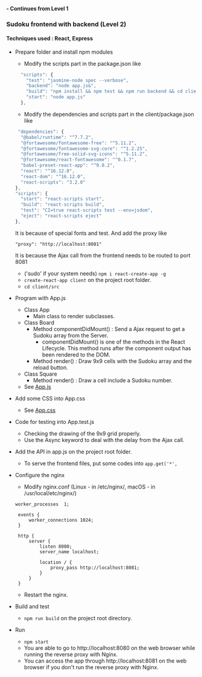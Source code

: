 #### - Continues from Level 1
### Sudoku frontend with backend (Level 2)

#### Techniques used : React, Express

* Prepare folder and install npm modules
    * Modify the scripts part in the package.json like
    ```javascript  
      "scripts": {
        "test": "jasmine-node spec --verbose",
        "backend": "node app.js&",
        "build": "npm install && npm test && npm run backend && cd client && npm install && npm test && curl http://localhost:8081/sudoku/close && npm run build",
        "start": "node app.js"
      },
    ```
    * Modify the dependencies and scripts part in the client/package.json like
     ```javascript  
      "dependencies": {
       "@babel/runtime": "^7.7.2",
       "@fortawesome/fontawesome-free": "^5.11.2",
       "@fortawesome/fontawesome-svg-core": "^1.2.25",
       "@fortawesome/free-solid-svg-icons": "^5.11.2",
       "@fortawesome/react-fontawesome": "^0.1.7",
       "babel-preset-react-app": "^9.0.2",
       "react": "^16.12.0",
       "react-dom": "^16.12.0",
       "react-scripts": "3.2.0"
     },
     "scripts": {
       "start": "react-scripts start",
       "build": "react-scripts build",
       "test": "CI=true react-scripts test --env=jsdom",
       "eject": "react-scripts eject"
     },
     ```
    It is because of special fonts and test. And add the proxy like 
     ```
     "proxy": "http://localhost:8081"
     ```
    It is because the Ajax call from the frontend needs to be routed to port 8081
    * ('sudo' if your system needs) `npm i react-create-app -g`
    * `create-react-app client` on the project root folder.
    * `cd client/src`
 
* Program with App.js
    * Class App
        * Main class to render subclasses.
    * Class Board 
        * Method componentDidMount() : Send a Ajax request to get a Sudoku array from the Server.
            - componentDidMount() is one of the methods in the React Lifecycle. This method runs after the component output has been rendered to the DOM.
        * Method render() : Draw 9x9 cells with the Sudoku array and the reload button.
    * Class Square
        * Method render() : Draw a cell include a Sudoku number.
    * See [App.js](https://github.com/hotdeveloper/sudoku-frontend-with-backend/blob/master/client/src/App.js)

* Add some CSS into App.css
    * See [App.css](https://github.com/hotdeveloper/sudoku-frontend-with-backend/blob/master/client/src/App.css)

* Code for testing into App.test.js
    * Checking the drawing of the 9x9 grid properly.  
    * Use the Async keyword to deal with the delay from the Ajax call.
    
* Add the API in app.js on the project root folder. 
    * To serve the frontend files, put some codes into `app.get('*',`
    
* Configure the nginx
   * Modify nginx.conf (Linux - in /etc/nginx/, macOS - in /usr/local/etc/nginx/) 
   ```
   worker_processes  1;

    events {
        worker_connections 1024;
    }

    http {
        server {
            listen 8080;
            server_name localhost;

            location / {
                proxy_pass http://localhost:8081;
            }
        }
    }
    ```
    * Restart the nginx.
    
* Build and test 
   * `npm run build` on the project root directory.
   
* Run
   * `npm start`
   * You are able to go to http://localhost:8080 on the web browser while running the reverse proxy with Nginx.
   * You can access the app through http://localhost:8081 on the web browser if you don't run the reverse proxy with Nginx.
